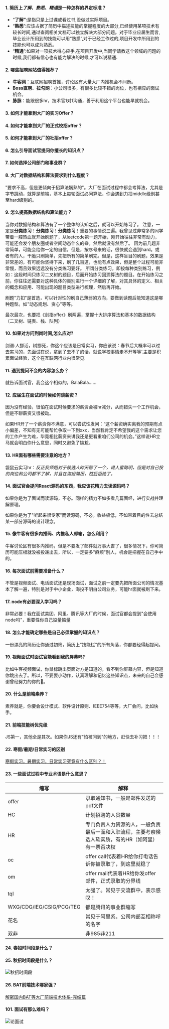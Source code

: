 #### 1. 简历上*了解*、*熟悉*、*精通*是一种怎样的界定标准？

- “**了解”**:是指只是上过课或看过书,没做过实际项目。
- “**熟悉**”:应该占据了简历中描述技能的掌握程度的大部分,已经使用某项技术有较长时间,通过查阅相关文档可以独立解决大部分问题。对于毕业应届生而言,毕业设计所用到的技能可以用“熟悉”,对于已经工作过的,项目开发中所用到的技能也可以成为熟悉。
- “**精通**”:如果对一项技术得心应手,在项目开发中,当同学请教这个领域的问题的时候,我们都有信心也有能力解决的时候,才可以说精通.

#### 2. 哪些招聘网站值得推荐？

- **牛客网**：互联网招聘首推，讨论区有大量大厂内推机会不间断。
- **Boss直聘**、**拉勾网**：小公司很多，有很多比较不错的岗位，也有相应的面试机会。
- **脉脉**：能跟很多hr，技术官1对1沟通，善于利用这个平台也能早就机会。

#### 3. 如何才能拿到大厂的实习Offer？
#### 4. 如何才能拿到大厂的正式校招offer？
#### 5. 如何才能拿到大厂的社招offer？
#### 6. 怎么引导面试官提问你擅长的知识点？
#### 7. 如何选择公司部门和事业群？
#### 8. 大厂对数据结构和算法要求到什么程度？

"要求不高，但是更倾向于招算法娴熟的"。大厂在面试过程中都会考算法，尤其是字节跳动，就算是前端，基本上每轮面试必问算法，你会遇到力扣middle级别甚至hard级别的。

#### 9. 怎么提高数据结构和算法能力？

当你对数据结构和算法有了一个整体的认知之后，就可以开始练习了。
注意，一定是**分类练习**！**分类练习**！**分类练习**！重要的事情说三遍。我曾见过非常多的同学带着一腔热血就开始刷题了，从leetcode第一题开始，刚开始往往非常有动力，可能还会发个朋友圈或者空间动态什么的😅，然后就没有然后了。
因为前几题非常简单，可能会给你一定的自信，但是，按序号来的话，很快就会遇到hard。或者有的人，干脆只刷简单，先把所有的简单刷完。但是，这样盲目的刷题，效果是非常差的，有可能你坚持下来，刷了几百道，也能有点效果，但是整个过程可能非常慢，而且效果远远没有分类练习要好。
所谓分类练习，即按每种类别练习，例如：这段时间只练习二叉树的题目，后面开始练习回溯算法的题目。在开始练习之前，你往往还需要对这种具体的类别进行一个详细的了解，对其具体的定义、相关的概念和应用、可能出现的题目类型进行梳理，然后再开始。

刷题"力扣"是首选，可以针对性的刷自己薄弱的方向，要做到读题后能知道这是哪种题型。如"动态规划、贪心"等等。

最次最次，也要把《剑指offer》刷两遍，掌握十大排序算法和基本的数据结构（二叉树、链表、栈、队列）

#### 10. 如果对方问到岗时间,怎么应对?
剑谱:人挪活，树挪死，你这个应该是日常实习，你应该说：春节后大概率可以过去实习的，先面试在说，拿到了去不了的话，就说学校事情走不开等等’.主要是积累面试经验，这个在互联网行业内很常见.

#### 11. 遇到提问不会的内容怎么办？
就告诉面试官，我会这个相似的，BalaBala……

#### 12. 应届生在面试的时候如何谈薪资？
因为没有经验，很怕在面试时候要求的薪资会被hr减分，从而错失一个工作机会，但是不聊薪资又很被动。

如果HR开了一个薪资你不满意，可以尝试性发问：“这个薪资确实离我的预期有点小偏差，不知有无可能帮忙争取一下到xxx，当然我肯定不希望我的这个需求让您的工作产生为难，毕竟相比薪资来讲我还是更看重咱们公司的机会。”这样说HR立马就会明白你什么意思，同时又避免了尴尬。

#### 13. HR面有哪些需要注意的地方？
袋鼠云实习hr：*反正我师姐对于候选人昨天聊了一个，说人蛮聪明，但是对自己投的岗位和公司都不了解，并且在海投简历，然后拒绝了。*

#### 14. 面试官会提问React源码的东西，我应该花精力去读源码吗？
如果你是为了面试而读源码，不必。同样的精力不如多看几篇面经，进行实战并理解原理。

如果你是为了"听起来很专家"而读源码，不必。收益极低，不如带着目的性去总结某一部分源码的设计理念。

#### 15. 像牛客有很多内推码、内推私人邮箱，怎么利用？
牛客讨论区有很多内推码，但是不要发了邮件就万事大吉了，很多情况下，你可简历可能压根就没被投递出去，所以，一定要多"麻烦"别人，机会是把握在自己手中的。

#### 16. 每次面试前需要准备什么？
不管是视频面试、电话面试还是现场面试，面试之前一定要先把所面公司的情况基本了解一遍，特别是对于中小企业，海投不明白公司业务，可能hr面就被刷下来。

#### 17. node有必要深入学习吗？

非常必要！我在面试美团、阿里、腾讯等大厂的时候，面试官都会提到"会使用node吗"，重要性你自己掂量掂量

#### 18. 怎么才能确定哪些是自己必须掌握的知识点？

一份漂亮的简历让你通过初筛，简历上"技能栏"的所有角落，你都要经得起提问。

#### 19. 视频面试时面试官能看到我的屏幕吗?

比如牛客视频面试，你鼠标跳出页面对方是知道的，看不到你屏幕内容，但是知道你跳出去了。所以，不要耍小动作，认真理解和记忆这些知识点，未来的自己会感谢曾经努力的你的💪。

#### 20. 什么是前端素养？

素养就是，你要会设计模式、软件设计原则、IEEE754等等，大厂会问，比如快手。

#### 21. 前端技能树优先级

JS第一，其他全是其次。如果你JS还有"怕被问到"的地方，赶快去补习把！！！

#### 22. 寒假/暑期/日常实习的区别

[寒假实习，暑期实习，日常实习究竟有什么区别？！](https://www.nowcoder.com/discuss/361127)

#### 23. 一些面试过程中专业术语是什么意思？

|缩写|解释|
|-|-|
|offer|录取通知书，一般是邮件发送的pdf文件|
|HC|计划招聘的人员数量|
|HR|专门负责人力资源的人，一般负责最后一面和入职流程，主要考察候选人软素质，有的HR（如阿里）有一票否决权|
|oc|offer call代表着HR给你打电话告诉你被录取了，到这里就稳了|
|om|offer mail代表着HR给你发offer邮件，正式录取的分界线|
|tql|太强了。常见于交流群中，表示感叹！|
|WXG/CDG/IEG/CSIG/PCG/TEG|都是腾讯的事业群缩写|
|花名|常见于阿里系，公司内部互相称呼的名字|
|双非|非985非211|

#### 24. 春招时间段是什么？
#### 25. 秋招时间段是什么？
![秋招时间段](https://s1.ax1x.com/2020/04/26/JcTVpt.png)

#### 26. BAT前端技术哪家强？

[解密国内BAT等大厂前端技术体系-完结篇](https://juejin.im/post/5e02c0896fb9a0160770ae9e)

#### 101. 面试有那么难吗？
![论面试](https://s1.ax1x.com/2020/03/24/8bzb9J.jpg)

